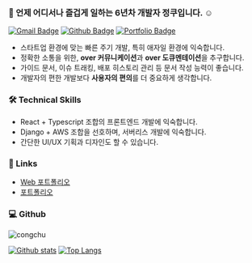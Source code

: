 ### 👋 언제 어디서나 즐겁게 일하는 6년차 개발자 정쿠입니다. ☺️

[![Gmail Badge](https://img.shields.io/badge/-cookie00421@gmail.com-c14438?style=flat&logo=Gmail&logoColor=white&link=mailto:cookie00421@gmail.com)](mailto:cookie00421@gmail.com) [![Github Badge](https://img.shields.io/badge/-congchu-grey?style=flat&logo=github&logoColor=white&link=https://github.com/congchu/)](https://www.github.com/congchu/) [![Portfolio Badge](https://img.shields.io/badge/portfolio-web-blue?style=flat&link=https://google.co.kr/)](https://google.co.kr/) 

- 스타트업 환경에 맞는 빠른 주기 개발, 특히 애자일 환경에 익숙합니다.
- 정확한 소통을 위한, **over 커뮤니케이션**과 **over 도큐멘테이션**을 추구합니다.
- 가이드 문서, 이슈 트래킹, 배포 히스토리 관리 등 문서 작성 능력이 좋습니다.
- 개발자의 편한 개발보다 **사용자의 편의**를 더 중요하게 생각합니다.

### 🛠 Technical Skills

- React + Typescript 조합의 프론트엔드 개발에 익숙합니다.
- Django + AWS 조합을 선호하며, 서버리스 개발에 익숙합니다.
- 간단한 UI/UX 기획과 디자인도 할 수 있습니다.

### 🔗 Links
- [Web 포트폴리오](https://congchu.github.io/portfolio-template-2/)
- [포트폴리오 ](https://www.notion.so/FullStack-Programmer-12a087212d21471abfce21cb3c347298)


### 💻 Github
<p align=left> <img src=https://komarev.com/ghpvc/?username=congchu alt=congchu /> </p>

[![Github stats](https://github-readme-stats.vercel.app/api?username=congchu&show_icons=true&include_all_commits=true)](https://github.com/congchu/github-readme-stats)
[![Top Langs](https://github-readme-stats.vercel.app/api/top-langs/?username=congchu&layout=compact)](https://github.com/congchu/github-readme-stats)
